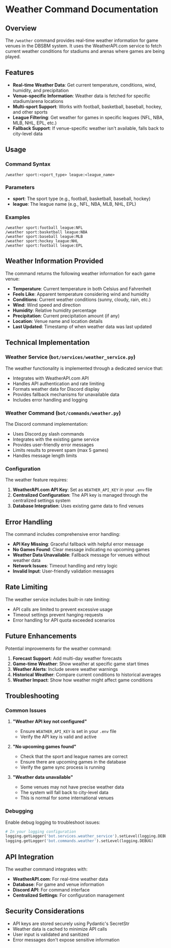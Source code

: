 # Weather Command Documentation

## Overview

The `/weather` command provides real-time weather information for game venues in the DBSBM system. It uses the WeatherAPI.com service to fetch current weather conditions for stadiums and arenas where games are being played.

## Features

- **Real-time Weather Data**: Get current temperature, conditions, wind, humidity, and precipitation
- **Venue-specific Information**: Weather data is fetched for specific stadium/arena locations
- **Multi-sport Support**: Works with football, basketball, baseball, hockey, and other sports
- **League Filtering**: Get weather for games in specific leagues (NFL, NBA, MLB, NHL, EPL, etc.)
- **Fallback Support**: If venue-specific weather isn't available, falls back to city-level data

## Usage

### Command Syntax

```
/weather sport:<sport_type> league:<league_name>
```

### Parameters

- **sport**: The sport type (e.g., football, basketball, baseball, hockey)
- **league**: The league name (e.g., NFL, NBA, MLB, NHL, EPL)

### Examples

```
/weather sport:football league:NFL
/weather sport:basketball league:NBA
/weather sport:baseball league:MLB
/weather sport:hockey league:NHL
/weather sport:football league:EPL
```

## Weather Information Provided

The command returns the following weather information for each game venue:

- **Temperature**: Current temperature in both Celsius and Fahrenheit
- **Feels Like**: Apparent temperature considering wind and humidity
- **Conditions**: Current weather conditions (sunny, cloudy, rain, etc.)
- **Wind**: Wind speed and direction
- **Humidity**: Relative humidity percentage
- **Precipitation**: Current precipitation amount (if any)
- **Location**: Venue name and location details
- **Last Updated**: Timestamp of when weather data was last updated

## Technical Implementation

### Weather Service (`bot/services/weather_service.py`)

The weather functionality is implemented through a dedicated service that:

- Integrates with WeatherAPI.com API
- Handles API authentication and rate limiting
- Formats weather data for Discord display
- Provides fallback mechanisms for unavailable data
- Includes error handling and logging

### Weather Command (`bot/commands/weather.py`)

The Discord command implementation:

- Uses Discord.py slash commands
- Integrates with the existing game service
- Provides user-friendly error messages
- Limits results to prevent spam (max 5 games)
- Handles message length limits

### Configuration

The weather feature requires:

1. **WeatherAPI.com API Key**: Set as `WEATHER_API_KEY` in your `.env` file
2. **Centralized Configuration**: The API key is managed through the centralized settings system
3. **Database Integration**: Uses existing game data to find venues

## Error Handling

The command includes comprehensive error handling:

- **API Key Missing**: Graceful fallback with helpful error message
- **No Games Found**: Clear message indicating no upcoming games
- **Weather Data Unavailable**: Fallback message for venues without weather data
- **Network Issues**: Timeout handling and retry logic
- **Invalid Input**: User-friendly validation messages

## Rate Limiting

The weather service includes built-in rate limiting:

- API calls are limited to prevent excessive usage
- Timeout settings prevent hanging requests
- Error handling for API quota exceeded scenarios

## Future Enhancements

Potential improvements for the weather command:

1. **Forecast Support**: Add multi-day weather forecasts
2. **Game-time Weather**: Show weather at specific game start times
3. **Weather Alerts**: Include severe weather warnings
4. **Historical Weather**: Compare current conditions to historical averages
5. **Weather Impact**: Show how weather might affect game conditions

## Troubleshooting

### Common Issues

1. **"Weather API key not configured"**

   - Ensure `WEATHER_API_KEY` is set in your `.env` file
   - Verify the API key is valid and active

2. **"No upcoming games found"**

   - Check that the sport and league names are correct
   - Ensure there are upcoming games in the database
   - Verify the game sync process is running

3. **"Weather data unavailable"**
   - Some venues may not have precise weather data
   - The system will fall back to city-level data
   - This is normal for some international venues

### Debugging

Enable debug logging to troubleshoot issues:

```python
# In your logging configuration
logging.getLogger('bot.services.weather_service').setLevel(logging.DEBUG)
logging.getLogger('bot.commands.weather').setLevel(logging.DEBUG)
```

## API Integration

The weather command integrates with:

- **WeatherAPI.com**: For real-time weather data
- **Database**: For game and venue information
- **Discord API**: For command interface
- **Centralized Settings**: For configuration management

## Security Considerations

- API keys are stored securely using Pydantic's SecretStr
- Weather data is cached to minimize API calls
- User input is validated and sanitized
- Error messages don't expose sensitive information
